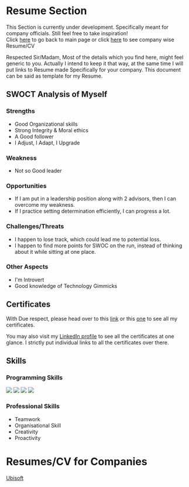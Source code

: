 <!-- @format -->

# Resume Section

This Section is currently under development. Specifically meant for company officials.
Still feel free to take inspiration!
<br>Click [here](README.md) to go back to main page or click [here](#resumescv-for-companies) to see company wise Resume/CV

Respected Sir/Madam,
Most of the details which you find here, might feel generic to you. Actually I intend to keep it that way, at the same time I will put links to Resume made Specifically for your company. This document can be said as template for my Resume.

## SWOCT Analysis of Myself

### Strengths

- Good Organizational skills
- Strong Integrity & Moral ethics
- A Good follower
- I Adjust, I Adapt, I Upgrade

### Weakness

- Not so Good leader

### Opportunities

- If I am put in a leadership position along with 2 advisors, then I can overcome my weakness.
- If I practice setting determination efficiently, I can progress a lot.

### Challenges/Threats

- I happen to lose track, which could lead me to potential loss.
- I happen to find more points for SWOC on the run, instead of thinking about it while sitting at one place.

### Other Aspects

- I'm Introvert
- Good knowledge of Technology Gimmicks

## Certificates

With Due respect, please head over to this [link](https://bit.ly/2HO5GwO) or this [one](https://1drv.ms/u/s!AqbOAR5ggpjcgcVQxXjLoGFA-TaG8w?e=woTWb5) to see all my certificates.

You may also visit my [LinkedIn profile](http://bit.ly/mrdghLI) to see all the certificates at one glance. I strictly put individual links to all the certificates over there.

## Skills

### Programming Skills

<img src="https://img.shields.io/badge/c%20-%2300599C.svg?&style=for-the-badge&logo=c&logoColor=white"/> <img src="https://img.shields.io/badge/c++%20-%2300599C.svg?&style=for-the-badge&logo=c%2B%2B&ogoColor=white"/> <img src="https://img.shields.io/badge/python%20-%2314354C.svg?&style=for-the-badge&logo=python&logoColor=white"/> <img src="https://img.shields.io/badge/markdown-%23000000.svg?&style=for-the-badge&logo=markdown&logoColor=white"/>

### Professional Skills

- Teamwork
- Organisational Skill
- Creativity
- Proactivity

# Resumes/CV for Companies

[Ubisoft](https://www.canva.com/design/DAEpUv_TfEE/PSCdquyebRkXgl6dSbqbeg/view?utm_content=DAEpUv_TfEE&utm_campaign=designshare&utm_medium=link&utm_source=publishsharelink)
